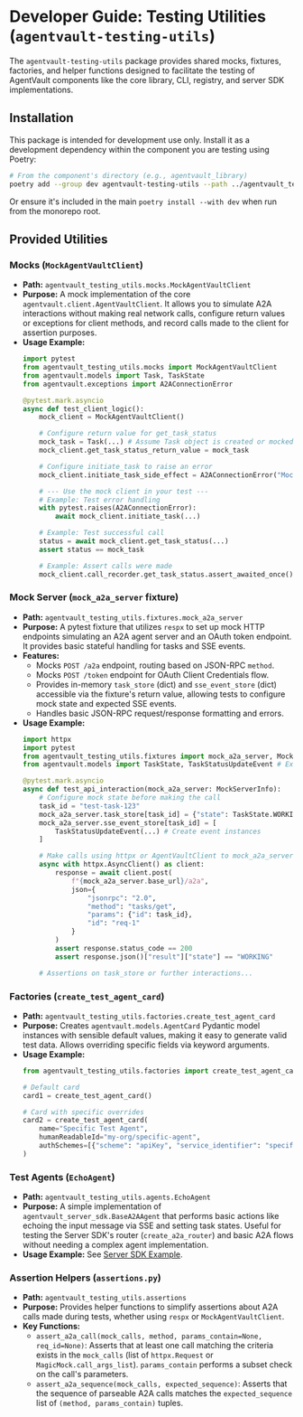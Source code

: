 # Developer Guide: Testing Utilities (`agentvault-testing-utils`)

The `agentvault-testing-utils` package provides shared mocks, fixtures, factories, and helper functions designed to facilitate the testing of AgentVault components like the core library, CLI, registry, and server SDK implementations.

## Installation

This package is intended for development use only. Install it as a development dependency within the component you are testing using Poetry:

```bash
# From the component's directory (e.g., agentvault_library)
poetry add --group dev agentvault-testing-utils --path ../agentvault_testing_utils
```

Or ensure it's included in the main `poetry install --with dev` when run from the monorepo root.

## Provided Utilities

### Mocks (`MockAgentVaultClient`)

*   **Path:** `agentvault_testing_utils.mocks.MockAgentVaultClient`
*   **Purpose:** A mock implementation of the core `agentvault.client.AgentVaultClient`. It allows you to simulate A2A interactions without making real network calls, configure return values or exceptions for client methods, and record calls made to the client for assertion purposes.
*   **Usage Example:**
    ```python
    import pytest
    from agentvault_testing_utils.mocks import MockAgentVaultClient
    from agentvault.models import Task, TaskState
    from agentvault.exceptions import A2AConnectionError

    @pytest.mark.asyncio
    async def test_client_logic():
        mock_client = MockAgentVaultClient()

        # Configure return value for get_task_status
        mock_task = Task(...) # Assume Task object is created or mocked
        mock_client.get_task_status_return_value = mock_task

        # Configure initiate_task to raise an error
        mock_client.initiate_task_side_effect = A2AConnectionError("Mock connection failed")

        # --- Use the mock client in your test ---
        # Example: Test error handling
        with pytest.raises(A2AConnectionError):
            await mock_client.initiate_task(...)

        # Example: Test successful call
        status = await mock_client.get_task_status(...)
        assert status == mock_task

        # Example: Assert calls were made
        mock_client.call_recorder.get_task_status.assert_awaited_once()
    ```

### Mock Server (`mock_a2a_server` fixture)

*   **Path:** `agentvault_testing_utils.fixtures.mock_a2a_server`
*   **Purpose:** A pytest fixture that utilizes `respx` to set up mock HTTP endpoints simulating an A2A agent server and an OAuth token endpoint. It provides basic stateful handling for tasks and SSE events.
*   **Features:**
    *   Mocks `POST /a2a` endpoint, routing based on JSON-RPC `method`.
    *   Mocks `POST /token` endpoint for OAuth Client Credentials flow.
    *   Provides in-memory `task_store` (dict) and `sse_event_store` (dict) accessible via the fixture's return value, allowing tests to configure mock state and expected SSE events.
    *   Handles basic JSON-RPC request/response formatting and errors.
*   **Usage Example:**
    ```python
    import httpx
    import pytest
    from agentvault_testing_utils.fixtures import mock_a2a_server, MockServerInfo
    from agentvault.models import TaskState, TaskStatusUpdateEvent # Example event

    @pytest.mark.asyncio
    async def test_api_interaction(mock_a2a_server: MockServerInfo):
        # Configure mock state before making the call
        task_id = "test-task-123"
        mock_a2a_server.task_store[task_id] = {"state": TaskState.WORKING}
        mock_a2a_server.sse_event_store[task_id] = [
            TaskStatusUpdateEvent(...) # Create event instances
        ]

        # Make calls using httpx or AgentVaultClient to mock_a2a_server.base_url
        async with httpx.AsyncClient() as client:
            response = await client.post(
                f"{mock_a2a_server.base_url}/a2a",
                json={
                    "jsonrpc": "2.0",
                    "method": "tasks/get",
                    "params": {"id": task_id},
                    "id": "req-1"
                }
            )
            assert response.status_code == 200
            assert response.json()["result"]["state"] == "WORKING"

        # Assertions on task_store or further interactions...
    ```

### Factories (`create_test_agent_card`)

*   **Path:** `agentvault_testing_utils.factories.create_test_agent_card`
*   **Purpose:** Creates `agentvault.models.AgentCard` Pydantic model instances with sensible default values, making it easy to generate valid test data. Allows overriding specific fields via keyword arguments.
*   **Usage Example:**
    ```python
    from agentvault_testing_utils.factories import create_test_agent_card

    # Default card
    card1 = create_test_agent_card()

    # Card with specific overrides
    card2 = create_test_agent_card(
        name="Specific Test Agent",
        humanReadableId="my-org/specific-agent",
        authSchemes=[{"scheme": "apiKey", "service_identifier": "specific-key"}]
    )
    ```

### Test Agents (`EchoAgent`)

*   **Path:** `agentvault_testing_utils.agents.EchoAgent`
*   **Purpose:** A simple implementation of `agentvault_server_sdk.BaseA2AAgent` that performs basic actions like echoing the input message via SSE and setting task states. Useful for testing the Server SDK's router (`create_a2a_router`) and basic A2A flows without needing a complex agent implementation.
*   **Usage Example:** See [Server SDK Example](../../examples/basic_a2a_server/README.md).

### Assertion Helpers (`assertions.py`)

*   **Path:** `agentvault_testing_utils.assertions`
*   **Purpose:** Provides helper functions to simplify assertions about A2A calls made during tests, whether using `respx` or `MockAgentVaultClient`.
*   **Key Functions:**
    *   `assert_a2a_call(mock_calls, method, params_contain=None, req_id=None)`: Asserts that at least one call matching the criteria exists in the `mock_calls` (list of `httpx.Request` or `MagicMock.call_args_list`). `params_contain` performs a subset check on the call's parameters.
    *   `assert_a2a_sequence(mock_calls, expected_sequence)`: Asserts that the sequence of parseable A2A calls matches the `expected_sequence` list of `(method, params_contain)` tuples.
